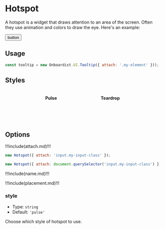 # Hotspot

A hotspot is a widget that draws attention to an area of the screen. Often they use animation and colors to draw the eye. Here's an example:

<div class="example">
  <button id="hotspot-button">button</button>
</div>

## Usage

```js
const tooltip = new Onboardist.UI.Tooltip({ attach: '.my-element' }));
```

## Styles

<div class="styles">
  <Card>
    <h4>Pulse</h4>
    <div id="pulse" class="style-demo"></div>
  </Card>
  <Card>
    <h4>Teardrop</h4>
    <div id="teardrop" class="style-demo"></div>
  </Card>
</div>

## Options

!!!include(attach.md)!!!

```js
new Hotspot({ attach: 'input.my-input-class' });

new Hotspot({ attach: document.querySelector('input.my-input-class') });
```

!!!include(name.md)!!!

!!!include(placement.md)!!!

### style

* Type: `string`
* Default: `'pulse'`

Choose which style of hotspot to use.

<script>
  const popperArgs = {
    placement: 'left',
    modifiers: {
      offset: {
        enabled: true,
        offset: '0,-50%r',
      },
    },
  };

  export default {
    props: ['slot-key'],
    data: () => ({
      destroyables: [],
    }),
    mounted() {
      this.destroyables.push(new Onboardist.UI.Hotspot({
        attach: document.querySelector('#hotspot-button'),
        placement: 'top-end',
      }));

      this.destroyables.push(new Onboardist.UI.Hotspot({
        attach: '#pulse',
        style: 'pulse',
        ...popperArgs,
      }));

      this.destroyables.push(new Onboardist.UI.Hotspot({
        attach: '#teardrop',
        style: 'teardrop',
        ...popperArgs,
      }));
    },
    destroyed() {
      this.destroyables.forEach(x => x.destroy());
    },
  }
</script>
<style lang="less">
.styles {
  display: flex;
  flex-direction: row;
  justify-content: space-evenly;

  .md-card, .md-card .card-content {
    text-align: center;
  }
}

.style-demo {
  width: 50px;
  height: 50px;
  display: inline-block;
}
</style>